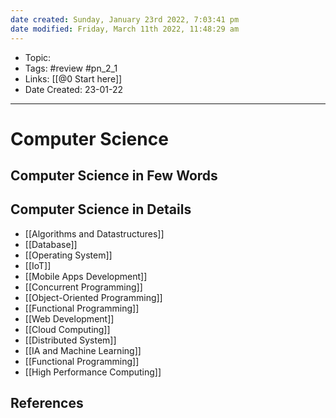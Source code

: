 ```yaml
---
date created: Sunday, January 23rd 2022, 7:03:41 pm
date modified: Friday, March 11th 2022, 11:48:29 am
---
```


- Topic:
- Tags: #review #pn_2_1
- Links: [[@0 Start here]]
- Date Created: 23-01-22

---

# Computer Science

## Computer Science in Few Words

## Computer Science in Details

- [[Algorithms and Datastructures]]
- [[Database]]
- [[Operating System]]
- [[IoT]]
- [[Mobile Apps Development]]
- [[Concurrent Programming]]
- [[Object-Oriented Programming]]
- [[Functional Programming]]
- [[Web Development]]
- [[Cloud Computing]]
- [[Distributed System]]
- [[IA and Machine Learning]]
- [[Functional Programming]]
- [[High Performance Computing]]

## References

